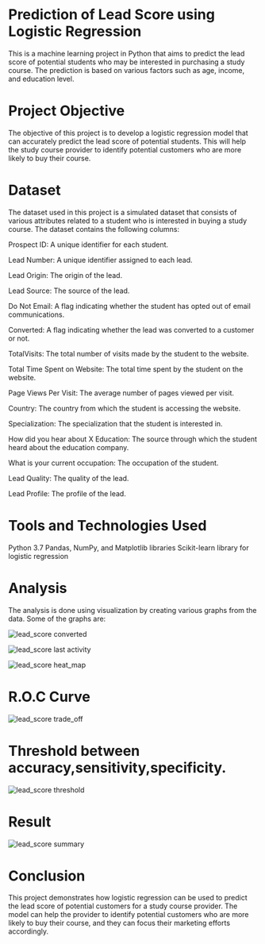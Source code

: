 # Prediction of Lead Score using Logistic Regression
This is a machine learning project in Python that aims to predict the lead score of potential students who may be interested in purchasing a study course. The prediction is based on various factors such as age, income, and education level.

# Project Objective
The objective of this project is to develop a logistic regression model that can accurately predict the lead score of potential students. This will help the study course provider to identify potential customers who are more likely to buy their course.

# Dataset
The dataset used in this project is a simulated dataset that consists of various attributes related to a student who is interested in buying a study course. The dataset contains the following columns:

Prospect ID: A unique identifier for each student.

Lead Number: A unique identifier assigned to each lead.

Lead Origin: The origin of the lead.

Lead Source: The source of the lead.

Do Not Email: A flag indicating whether the student has opted out of email communications.

Converted: A flag indicating whether the lead was converted to a customer or not.

TotalVisits: The total number of visits made by the student to the website.

Total Time Spent on Website: The total time spent by the student on the website.

Page Views Per Visit: The average number of pages viewed per visit.

Country: The country from which the student is accessing the website.

Specialization: The specialization that the student is interested in.

How did you hear about X Education: The source through which the student heard about the education company.

What is your current occupation: The occupation of the student.

Lead Quality: The quality of the lead.

Lead Profile: The profile of the lead.

# Tools and Technologies Used
Python 3.7
Pandas, NumPy, and Matplotlib libraries
Scikit-learn library for logistic regression

# Analysis
The analysis is done using visualization by creating various graphs from the data. Some of the graphs are:

![lead_score converted](https://user-images.githubusercontent.com/113959612/226966589-46ace7de-e671-4490-a5f8-e1b4bcdcac72.png)



![lead_score last activity](https://user-images.githubusercontent.com/113959612/226966675-55c722cc-a427-499e-b8c1-0392c1adab6e.png)



![lead_score heat_map](https://user-images.githubusercontent.com/113959612/226966758-a0b03ab5-059b-4961-9097-c990af86bd32.png)

# R.O.C Curve

![lead_score trade_off](https://user-images.githubusercontent.com/113959612/226967038-975abd65-6e0c-4353-96d8-ff9396613234.png)

# Threshold between accuracy,sensitivity,specificity.

![lead_score threshold](https://user-images.githubusercontent.com/113959612/226966931-011061e0-6b74-442f-a54b-9cdbf0358db2.png)

# Result

![lead_score summary](https://user-images.githubusercontent.com/113959612/226967157-4dd443a9-bc1e-46ef-bb82-20b3d005977f.PNG)

# Conclusion
This project demonstrates how logistic regression can be used to predict the lead score of potential customers for a study course provider. The model can help the provider to identify potential customers who are more likely to buy their course, and they can focus their marketing efforts accordingly.
